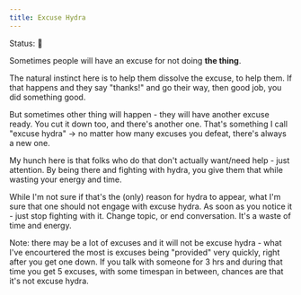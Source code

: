 ```yaml
---
title: Excuse Hydra
---
```


<status>Status: 🌱 </status>

Sometimes people will have an excuse for not doing **the thing**.

The natural instinct here is to help them dissolve the excuse, to help them. If that happens and they say "thanks!" and go their way, then good job, you did something good.

But sometimes other thing will happen - they will have another excuse ready. You cut it down too, and there's another one. That's something I call "excuse hydra" -> no matter how many excuses you defeat, there's always a new one.

My hunch here is that folks who do that don't actually want/need help - just attention. By being there and fighting with hydra, you give them that while wasting your energy and time.

While I'm not sure if that's the (only) reason for hydra to appear, what I'm sure that one should not engage with excuse hydra. As soon as you notice it - just stop fighting with it. Change topic, or end conversation. It's a waste of time and energy.

Note: there may be a lot of excuses and it will not be excuse hydra - what I've encourtered the most is excuses being "provided" very quickly, right after you get one down. If you talk with someone for 3 hrs and during that time you get 5 excuses, with some timespan in between, chances are that it's not excuse hydra.
